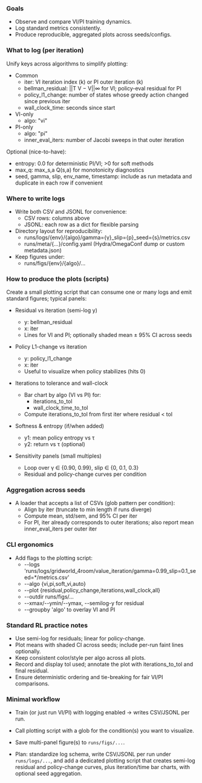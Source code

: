 ### Goals
- Observe and compare VI/PI training dynamics.
- Log standard metrics consistently.
- Produce reproducible, aggregated plots across seeds/configs.

### What to log (per iteration)
Unify keys across algorithms to simplify plotting:
- Common
  - iter: VI iteration index (k) or PI outer iteration (k)
  - bellman_residual: ||T V − V||∞ for VI; policy-eval residual for PI
  - policy_l1_change: number of states whose greedy action changed since previous iter
  - wall_clock_time: seconds since start
- VI-only
  - algo: "vi"
- PI-only
  - algo: "pi"
  - inner_eval_iters: number of Jacobi sweeps in that outer iteration

Optional (nice-to-have):
- entropy: 0.0 for deterministic PI/VI; >0 for soft methods
- max_q: max_s,a Q(s,a) for monotonicity diagnostics
- seed, gamma, slip, env_name, timestamp: include as run metadata and duplicate in each row if convenient

### Where to write logs
- Write both CSV and JSONL for convenience:
  - CSV rows: columns above
  - JSONL: each row as a dict for flexible parsing
- Directory layout for reproducibility:
  - runs/logs/{env}/{algo}/gamma={γ}_slip={p}_seed={s}/metrics.csv
  - runs/meta/{...}/config.yaml (Hydra/OmegaConf dump or custom metadata.json)
- Keep figures under:
  - runs/figs/{env}/{algo}/...

### How to produce the plots (scripts)
Create a small plotting script that can consume one or many logs and emit standard figures; typical panels:

- Residual vs iteration (semi-log y)
  - y: bellman_residual
  - x: iter
  - Lines for VI and PI; optionally shaded mean ± 95% CI across seeds

- Policy L1-change vs iteration
  - y: policy_l1_change
  - x: iter
  - Useful to visualize when policy stabilizes (hits 0)

- Iterations to tolerance and wall-clock
  - Bar chart by algo (VI vs PI) for:
    - iterations_to_tol
    - wall_clock_time_to_tol
  - Compute iterations_to_tol from first iter where residual < tol

- Softness & entropy (if/when added)
  - y1: mean policy entropy vs τ
  - y2: return vs τ (optional)

- Sensitivity panels (small multiples)
  - Loop over γ ∈ {0.90, 0.99}, slip ∈ {0, 0.1, 0.3}
  - Residual and policy-change curves per condition

### Aggregation across seeds
- A loader that accepts a list of CSVs (glob pattern per condition):
  - Align by iter (truncate to min length if runs diverge)
  - Compute mean, std/sem, and 95% CI per iter
  - For PI, iter already corresponds to outer iterations; also report mean inner_eval_iters per outer iter

### CLI ergonomics
- Add flags to the plotting script:
  - --logs 'runs/logs/gridworld_4room/value_iteration/gamma=0.99_slip=0.1_seed=*/metrics.csv'
  - --algo {vi,pi,soft_vi,auto}
  - --plot {residual,policy_change,iterations,wall_clock,all}
  - --outdir runs/figs/...
  - --xmax/--ymin/--ymax, --semilog-y for residual
  - --groupby 'algo' to overlay VI and PI

### Standard RL practice notes
- Use semi-log for residuals; linear for policy-change.
- Plot means with shaded CI across seeds; include per-run faint lines optionally.
- Keep consistent color/style per algo across all plots.
- Record and display tol used; annotate the plot with iterations_to_tol and final residual.
- Ensure deterministic ordering and tie-breaking for fair VI/PI comparisons.

### Minimal workflow
- Train (or just run VI/PI) with logging enabled → writes CSV/JSONL per run.
- Call plotting script with a glob for the condition(s) you want to visualize.
- Save multi-panel figure(s) to `runs/figs/...`.

- Plan: standardize log schema, write CSV/JSONL per run under `runs/logs/...`, and add a dedicated plotting script that creates semi-log residual and policy-change curves, plus iteration/time bar charts, with optional seed aggregation.